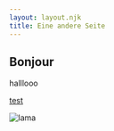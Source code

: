 ```yaml
---
layout: layout.njk
title: Eine andere Seite
---
```


## Bonjour

halllooo

[test](./test)

![lama](https://source.unsplash.com/random/800x600)
